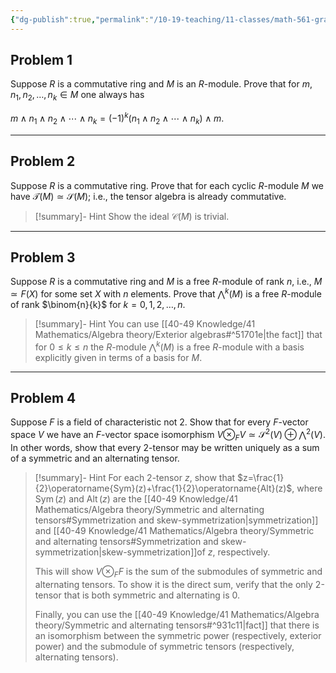 ```yaml
---
{"dg-publish":true,"permalink":"/10-19-teaching/11-classes/math-561-graduate-algebra/2024-fall/homework/homework-6/","updated":"2024-11-02T14:53:27-07:00"}
---
```


## Problem 1


<div class="transclusion internal-embed is-loaded"><div class="markdown-embed">




Suppose $R$ is a commutative ring and $M$ is an $R$-module. Prove that for $m, n_1, n_2, \ldots, n_k \in M$ one always has

$m\wedge n_1\wedge n_2\wedge \cdots \wedge n_k = (-1)^k (n_1\wedge n_2\wedge \cdots \wedge n_k)\wedge m.$

</div></div>


---

## Problem 2


<div class="transclusion internal-embed is-loaded"><div class="markdown-embed">




Suppose $R$ is a commutative ring. Prove that for each cyclic $R$-module $M$ we have $\mathcal{T}(M)\simeq\mathcal{S}(M)$; i.e., the tensor algebra is already commutative.

>[!summary]- Hint
>Show the ideal $\mathcal{C}(M)$ is trivial.

</div></div>


---

## Problem 3


<div class="transclusion internal-embed is-loaded"><div class="markdown-embed">




Suppose $R$ is a commutative ring and $M$ is a free $R$-module of rank $n$, i.e., $M\simeq F(X)$ for some set $X$ with $n$ elements.  Prove that $\bigwedge^k (M)$ is a free $R$-module of rank $\binom{n}{k}$ for $k=0,1,2,\ldots, n$.

>[!summary]- Hint
>You can use [[40-49 Knowledge/41 Mathematics/Algebra theory/Exterior algebras#^51701e\|the fact]] that for $0\leq k\leq n$ the $R$-module $\bigwedge^k (M)$ is a free $R$-module with a basis explicitly given in terms of a basis for $M$.

</div></div>


---

## Problem 4


<div class="transclusion internal-embed is-loaded"><div class="markdown-embed">




Suppose $F$ is a field of characteristic not 2. Show that for every $F$-vector space $V$ we have an $F$-vector space isomorphism
$V\otimes_F V\simeq \mathcal{S}^2(V)\oplus \bigwedge^2(V).$
In other words, show that every 2-tensor may be written uniquely as a sum of a symmetric and an alternating tensor.

>[!summary]- Hint
>For each 2-tensor $z$, show that $z=\frac{1}{2}\operatorname{Sym}(z)+\frac{1}{2}\operatorname{Alt}(z)$, where $\operatorname{Sym}(z)$ and $\operatorname{Alt}(z)$ are the [[40-49 Knowledge/41 Mathematics/Algebra theory/Symmetric and alternating tensors#Symmetrization and skew-symmetrization\|symmetrization]] and [[40-49 Knowledge/41 Mathematics/Algebra theory/Symmetric and alternating tensors#Symmetrization and skew-symmetrization\|skew-symmetrization]]of $z$, respectively.
>
>This will show $V\otimes_F F$ is the sum of the submodules of symmetric and alternating tensors. To show it is the direct sum, verify that the only 2-tensor that is both symmetric and alternating is $0$.
>
>Finally, you can use the [[40-49 Knowledge/41 Mathematics/Algebra theory/Symmetric and alternating tensors#^931c11\|fact]] that there is an isomorphism between the symmetric power (respectively, exterior power) and the submodule of symmetric tensors (respectively, alternating tensors).

</div></div>

